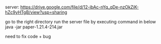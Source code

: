 server: https://drive.google.com/file/d/12-ibAc-nYq_qDe-nzOkZiK-hZc9yHTgB/view?usp=sharing

go to the right directory
run the server file by executing command in below
java -jar paper-1.21.4-214.jar

need to fix code + bug
